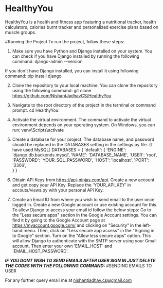 # HealthyYou
HealthyYou is a health and fitness app featuring a nutritional tracker, health calculators, calories burnt tracker and personalized exercise plans based on muscle groups.

#Running the Project
To run the project, follow these steps:

1. Make sure you have Python and Django installed on your system. You can check if you have Django installed by running the following command:
django-admin --version

If you don't have Django installed, you can install it using following command:
pip install django

2. Clone the repository to your local machine. You can clone the repository using the following command:
git clone https://github.com/NishantJadhavCS/HealthyYou

3. Navigate to the root directory of the project in the terminal or command prompt.
cd HealthyYou

4. Activate the virtual environment. The command to activate the virtual environment depends on your operating system. On Windows, you can run:
venv\Scripts\activate

5. Create a database for your project. The database name, and password should be replaced in the DATABASES setting in the settings.py file. (I have used MySQL)
DATABASES = {
    'default': {
        'ENGINE': 'django.db.backends.mysql',
        'NAME': 'DATABASE_NAME',
        'USER': 'root',
        'PASSWORD': 'YOUR_SQL_PASSWORD',
        'HOST': 'localhost', 
        'PORT': '3306',  
    }
}
6. Obtain API Keys from https://api-ninjas.com/api. Create a new account and get copy your API Key.
Replace the 'YOUR_API_KEY' in accouts/views.py with your personal API Key.

7. Create an Email ID from where you wish to send email to the user once logged in. Create a new Google account or use existing account for this.
To allow Django to access your email id follow the below steps:
Go to the "Less secure apps" section in the Google Account settings. You can find it by going to the Google Account page at https://myaccount.google.com/ and clicking on "Security" in the left-hand menu. Then, click on "Less secure app access" in the "Signing in to Google" section.
Turn on the "Allow less secure apps" option. This will allow Django to authenticate with the SMTP server using your Gmail account.
Then enter your own 'EMAIL_HOST' and 'EMAIL_HOST_PASSWORD'.

***IF YOU DONT WISH TO SEND EMAILS AFTER USER SIGN IN JUST DELETE THE CODES WITH THE FOLLOWING COMMAND:***
#SENDING EMAILS TO USER

For any further query email me at nishantjadhav.cs@gmail.com
